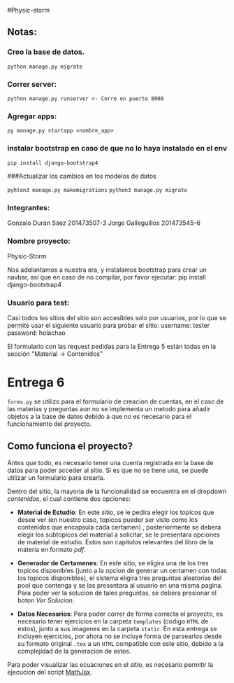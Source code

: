 #Physic-storm

## Notas:

### Creo la base de datos.

`python manage.py migrate`

### Correr server:

`python manage.py runserver <- Corre en puerto 8000`

### Agregar apps:

`py manage.py startapp <nombre_app>`

### instalar bootstrap en caso de que no lo haya instalado en el env

`pip install django-bootstrap4`

###Actualizar los cambios en los modelos de datos

`pyhton3 manage.py makemigrations`
`python3 manage.py migrate`

### Integrantes:

Gonzalo Durán Sáez 201473507-3
Jorge Galleguillos 201473545-6

### Nombre proyecto:

Physic-Storm

Nos adelantamos a nuestra era, y instalamos bootstrap para crear un navbar, asi que en caso de no compilar, por favor ejecutar: pip install django-bootstrap4

### Usuario para test:

Casi todos los sitios del sitio son accesibles solo por usuarios, por lo que se permite usar el siguiente usuario para probar el sitio:
username: tester
password: holachao

El formulario con las request pedidas para la Entrega 5 están todas en la sección "Material -> Contenidos"

# Entrega 6

`forms.py` se utilizo para el formulario de creacion de cuentas, en el caso de las materias y preguntas aun no se implementa 
un metodo para añadir objetos a la base de datos debido a que no es necesario para el funcionamiento del proyecto.

## Como funciona el proyecto?

Antes que todo, es necesario tener una cuenta registrada en la base de datos para poder acceder al sitio. 
Si es que no se tiene una, se puede utilizar un formulario para crearla.

Dentro del sitio, la mayoria de la funcionalidad se encuentra en el dropdown _contenidos_, el cual contiene dos opciones:

* __Material de Estudio__:  En este sitio, se le pedira elegir los topicos que desee ver (en nuestro caso, topicos pueder ser visto como los contenidos que encapsula cada certamen)
, posteriormente se debera elegir los subtopicos del material a solicitar, se le presentara opciones de material de estudio. Estos son capitulos relevantes del libro de la materia en
formato _pdf_.

* __Generador de Certamenes__: En este sitio, se eligira una de los tres topicos disponibles (junto a la opcion de generar un certamen con todas los topicos disponibles), 
el sistema eligira tres preguntas aleatorias del pool que contenga y se las presentara al usuario en una misma pagina. Para poder ver la solucion de tales preguntas, se debera
presionar el boton _Ver Solucion_.

* __Datos Necesarios__: Para poder correr de forma correcta el proyecto, es necesario tener ejercicios en la carpeta `templates` (codigo `HTML` de estos), junto a sus imagenes en la carpeta `static`.
En esta entrega se incluyen ejercicios, por ahora no se incluye forma de parsearlos desde su formato original `.tex` a un `HTML` compatible con este sitio, debido a la complejidad de la generacion de estos.

Para poder visualizar las ecuaciones en el sitio, es necesario permitir la ejecucion del script [MathJax](https://www.mathjax.org/).